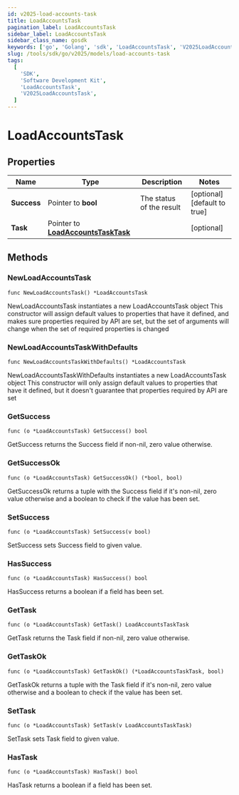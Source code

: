 ```yaml
---
id: v2025-load-accounts-task
title: LoadAccountsTask
pagination_label: LoadAccountsTask
sidebar_label: LoadAccountsTask
sidebar_class_name: gosdk
keywords: ['go', 'Golang', 'sdk', 'LoadAccountsTask', 'V2025LoadAccountsTask']
slug: /tools/sdk/go/v2025/models/load-accounts-task
tags:
  [
    'SDK',
    'Software Development Kit',
    'LoadAccountsTask',
    'V2025LoadAccountsTask',
  ]
---
```


# LoadAccountsTask

## Properties

| Name | Type | Description | Notes |
| --- | --- | --- | --- |
| **Success** | Pointer to **bool** | The status of the result | [optional] [default to true] |
| **Task** | Pointer to [**LoadAccountsTaskTask**](load-accounts-task-task) |  | [optional] |

## Methods

### NewLoadAccountsTask

`func NewLoadAccountsTask() *LoadAccountsTask`

NewLoadAccountsTask instantiates a new LoadAccountsTask object This constructor will assign default values to properties that have it defined, and makes sure properties required by API are set, but the set of arguments will change when the set of required properties is changed

### NewLoadAccountsTaskWithDefaults

`func NewLoadAccountsTaskWithDefaults() *LoadAccountsTask`

NewLoadAccountsTaskWithDefaults instantiates a new LoadAccountsTask object This constructor will only assign default values to properties that have it defined, but it doesn't guarantee that properties required by API are set

### GetSuccess

`func (o *LoadAccountsTask) GetSuccess() bool`

GetSuccess returns the Success field if non-nil, zero value otherwise.

### GetSuccessOk

`func (o *LoadAccountsTask) GetSuccessOk() (*bool, bool)`

GetSuccessOk returns a tuple with the Success field if it's non-nil, zero value otherwise and a boolean to check if the value has been set.

### SetSuccess

`func (o *LoadAccountsTask) SetSuccess(v bool)`

SetSuccess sets Success field to given value.

### HasSuccess

`func (o *LoadAccountsTask) HasSuccess() bool`

HasSuccess returns a boolean if a field has been set.

### GetTask

`func (o *LoadAccountsTask) GetTask() LoadAccountsTaskTask`

GetTask returns the Task field if non-nil, zero value otherwise.

### GetTaskOk

`func (o *LoadAccountsTask) GetTaskOk() (*LoadAccountsTaskTask, bool)`

GetTaskOk returns a tuple with the Task field if it's non-nil, zero value otherwise and a boolean to check if the value has been set.

### SetTask

`func (o *LoadAccountsTask) SetTask(v LoadAccountsTaskTask)`

SetTask sets Task field to given value.

### HasTask

`func (o *LoadAccountsTask) HasTask() bool`

HasTask returns a boolean if a field has been set.
